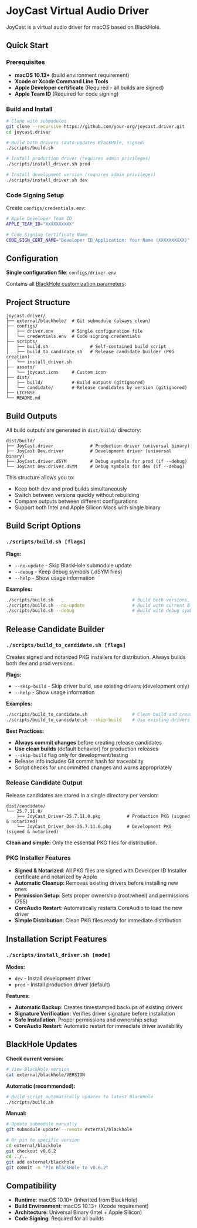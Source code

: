 # JoyCast Virtual Audio Driver

JoyCast is a virtual audio driver for macOS based on BlackHole.


## Quick Start

### Prerequisites

- **macOS 10.13+** (build environment requirement)
- **Xcode or Xcode Command Line Tools** 
- **Apple Developer certificate** (Required - all builds are signed)
- **Apple Team ID** (Required for code signing)


### Build and Install

```bash
# Clone with submodules
git clone --recursive https://github.com/your-org/joycast.driver.git
cd joycast.driver

# Build both drivers (auto-updates BlackHole, signed)
./scripts/build.sh

# Install production driver (requires admin privileges)
./scripts/install_driver.sh prod

# Install development version (requires admin privileges)
./scripts/install_driver.sh dev
```

### Code Signing Setup

Create `configs/credentials.env`:
```bash
# Apple Developer Team ID
APPLE_TEAM_ID="XXXXXXXXXX"

# Code Signing Certificate Name
CODE_SIGN_CERT_NAME="Developer ID Application: Your Name (XXXXXXXXXX)"
```


## Configuration

**Single configuration file**: `configs/driver.env`

Contains all [BlackHole customization parameters](https://github.com/ExistentialAudio/BlackHole):


## Project Structure

```
joycast.driver/
├── external/blackhole/  # Git submodule (always clean)
├── configs/
│   ├── driver.env       # Single configuration file
│   └── credentials.env  # Code signing credentials
├── scripts/
│   ├── build.sh                # Self-contained build script
│   ├── build_to_candidate.sh   # Release candidate builder (PKG creation)
│   └── install_driver.sh
├── assets/
│   └── joycast.icns     # Custom icon
├── dist/
│   ├── build/           # Build outputs (gitignored)
│   └── candidate/       # Release candidates by version (gitignored)
├── LICENSE              
└── README.md
```

## Build Outputs

All build outputs are generated in `dist/build/` directory:

```
dist/build/
├── JoyCast.driver              # Production driver (universal binary)
├── JoyCast Dev.driver          # Development driver (universal binary)
├── JoyCast.driver.dSYM         # Debug symbols for prod (if --debug)
└── JoyCast Dev.driver.dSYM     # Debug symbols for dev (if --debug)
```

This structure allows you to:
- Keep both dev and prod builds simultaneously
- Switch between versions quickly without rebuilding
- Compare outputs between different configurations
- Support both Intel and Apple Silicon Macs with single binary

## Build Script Options

### `./scripts/build.sh [flags]`

**Flags:**
- `--no-update` - Skip BlackHole submodule update
- `--debug` - Keep debug symbols (.dSYM files)
- `--help` - Show usage information

**Examples:**
```bash
./scripts/build.sh                              # Build both versions, latest BlackHole
./scripts/build.sh --no-update                  # Build with current BlackHole version
./scripts/build.sh --debug                      # Build with debug symbols
```

## Release Candidate Builder

### `./scripts/build_to_candidate.sh [flags]`

Creates signed and notarized PKG installers for distribution. Always builds both dev and prod versions.

**Flags:**
- `--skip-build` - Skip driver build, use existing drivers (development only)
- `--help` - Show usage information

**Examples:**
```bash
./scripts/build_to_candidate.sh                 # Clean build and create PKG candidates (recommended)
./scripts/build_to_candidate.sh --skip-build    # Use existing drivers (development/testing only)
```

**Best Practices:**
- **Always commit changes** before creating release candidates
- **Use clean builds** (default behavior) for production releases
- `--skip-build` flag only for development/testing
- Release info includes Git commit hash for traceability
- Script checks for uncommitted changes and warns appropriately

### Release Candidate Output

Release candidates are stored in a single directory per version:

```
dist/candidate/
└── 25.7.11.0/
    ├── JoyCast_Driver-25.7.11.0.pkg          # Production PKG (signed & notarized)
    └── JoyCast_Driver_Dev-25.7.11.0.pkg      # Development PKG (signed & notarized)
```

**Clean and simple:** Only the essential PKG files for distribution.

### PKG Installer Features

- **Signed & Notarized**: All PKG files are signed with Developer ID Installer certificate and notarized by Apple
- **Automatic Cleanup**: Removes existing drivers before installing new ones
- **Permission Setup**: Sets proper ownership (root:wheel) and permissions (755)
- **CoreAudio Restart**: Automatically restarts CoreAudio to load the new driver
- **Simple Distribution**: Clean PKG files ready for immediate distribution

## Installation Script Features

### `./scripts/install_driver.sh [mode]`

**Modes:**
- `dev` - Install development driver
- `prod` - Install production driver (default)

**Features:**
- **Automatic Backup**: Creates timestamped backups of existing drivers
- **Signature Verification**: Verifies driver signature before installation
- **Safe Installation**: Proper permissions and ownership setup
- **CoreAudio Restart**: Automatic restart for immediate driver availability

## BlackHole Updates

**Check current version:**
```bash
# View BlackHole version
cat external/blackhole/VERSION
```

**Automatic (recommended):**
```bash
# Build script automatically updates to latest BlackHole
./scripts/build.sh
```

**Manual:**
```bash
# Update submodule manually
git submodule update --remote external/blackhole

# Or pin to specific version
cd external/blackhole
git checkout v0.6.2
cd ../..
git add external/blackhole
git commit -m "Pin BlackHole to v0.6.2"
```


## Compatibility

- **Runtime**: macOS 10.10+ (inherited from BlackHole)
- **Build Environment**: macOS 10.13+ (Xcode requirement)
- **Architecture**: Universal Binary (Intel + Apple Silicon)
- **Code Signing**: Required for all builds